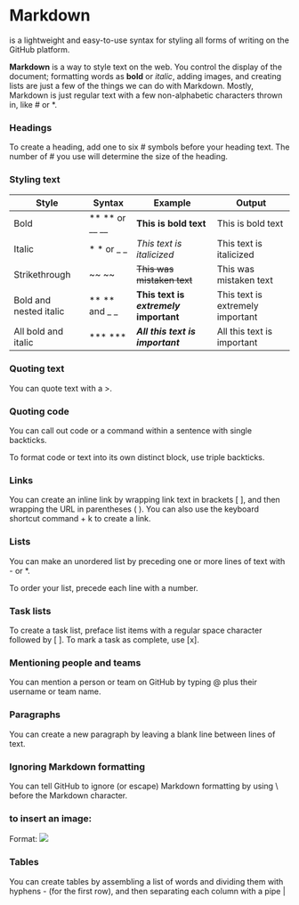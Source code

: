 
# Markdown
 is a lightweight and easy-to-use syntax for styling all forms of writing on the GitHub platform.

**Markdown** is a way to style text on the web. You control the display of the document; formatting words as **bold** or *italic*, adding images, and creating lists are just a few of the things we can do with Markdown. Mostly, Markdown is just regular text with a few non-alphabetic characters thrown in, like # or *.

### Headings
To create a heading, add one to six # symbols before your heading text. The number of # you use will determine the size of the heading.

### Styling text


| Style                  | Syntax         | Example                                | Output                           |
| ---------------------- | -------------- | -------------------------------------- | -------------------------------- |
| Bold                   | ** ** or __ __ | **This is bold text**                  | This is bold text                |
| Italic                 | * * or _ _     | *This text is italicized*              | This text is italicized          |
| Strikethrough          | ~~ ~~          | ~~This was mistaken text~~             | This was mistaken text           |
| Bold and nested italic | ** ** and _ _  | **This text is _extremely_ important** | This text is extremely important |
| All bold and italic    | \*** \***      | ***All this text is important***       | All this text is important       |

### Quoting text
You can quote text with a >.

### Quoting code
You can call out code or a command within a sentence with single backticks.

To format code or text into its own distinct block, use triple backticks.

### Links
You can create an inline link by wrapping link text in brackets [ ], and then wrapping the URL in parentheses ( ). You can also use the keyboard shortcut command + k to create a link.

### Lists
You can make an unordered list by preceding one or more lines of text with - or *.

To order your list, precede each line with a number.

### Task lists
To create a task list, preface list items with a regular space character followed by [ ]. To mark a task as complete, use [x].

### Mentioning people and teams
You can mention a person or team on GitHub by typing @ plus their username or team name.

### Paragraphs
You can create a new paragraph by leaving a blank line between lines of text.

### Ignoring Markdown formatting
You can tell GitHub to ignore (or escape) Markdown formatting by using \ before the Markdown character.

### to insert an image:
Format: ![](url)

### Tables
You can create tables by assembling a list of words and dividing them with hyphens - (for the first row), and then separating each column with a pipe |



